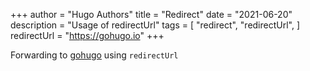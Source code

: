 +++
author = "Hugo Authors"
title = "Redirect"
date = "2021-06-20"
description = "Usage of redirectUrl"
tags = [
    "redirect", "redirectUrl",
]
redirectUrl = "https://gohugo.io"
+++

Forwarding to [gohugo](https://gohugo.io) using `redirectUrl`